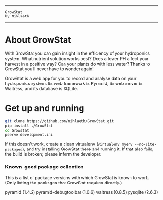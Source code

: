 -------------------------------------------------------
    GrowStat
    by Nihlaeth
-------------------------------------------------------

About GrowStat
==============

With GrowStat you can gain insight in the efficiency of your
hydroponics system. What nutrient solution works best? Does a lower PH
affect your harvest in a positive way? Can your plants do with less
water? Thanks to GrowStat you'll never have to wonder again!

GrowStat is a web app for you to record and analyse data on your
hydroponics system. Its web framework is Pyramid, its web server is
Waitress, and its database is SQLite.

Get up and running
==================

```sh
git clone https://github.com/nihlaeth/GrowStat.git
pip install ./GrowStat
cd Growstat
pserve development.ini
```

If this doesn't work, create a clean virtualenv (`virtualenv myenv
--no-site-packages`), and try installing GrowStat there and running it.
If that also fails, the build is broken; please inform the developer.

### Known-good package collection

This is a list of package versions with which GrowStat is known to work.
(Only listing the packages that GrowStat requires directly.)

pyramid               (1.4.2)
pyramid-debugtoolbar  (1.0.6)
waitress              (0.8.5)
pysqlite              (2.6.3)

